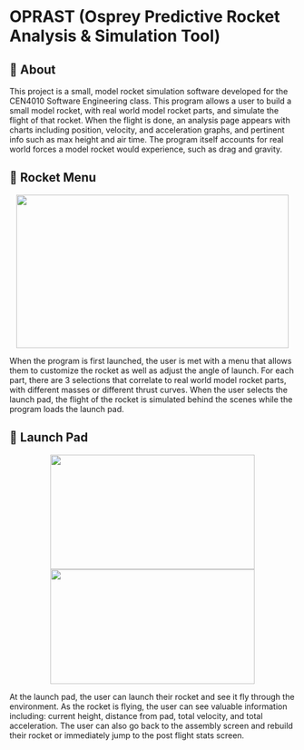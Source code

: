 # OPRAST (Osprey Predictive Rocket Analysis & Simulation Tool)


## 📄 About
This project is a small, model rocket simulation software developed for the CEN4010 Software Engineering class. This program allows a user to build a small model rocket, with real world model rocket parts, and simulate the flight of that rocket. When the flight is done, an analysis page appears with charts including position, velocity, and acceleration graphs, and pertinent info such as max height and air time. The program itself accounts for real world forces a model rocket would experience, such as drag and gravity.

## 🚀 Rocket Menu
<p align="center">
  <img width="480" height="270" src="https://github.com/jspencert5/RocketSim/assets/112229422/c65de4c8-437c-41a8-98ca-3d2c283e79e0">
</p>

When the program is first launched, the user is met with a menu that allows them to customize the rocket as well as adjust the angle of launch. For each part, there are 3 selections that correlate to real world model rocket parts, with different masses or different thrust curves. When the user selects the launch pad, the flight of the rocket is simulated behind the scenes while the program loads the launch pad.


## 🎯 Launch Pad
<p align="center">
  <img width="360" height="202" src="https://github.com/jspencert5/RocketSim/assets/112229422/a5337486-11b6-4196-b63e-ee97044ad91d">
  <img width="360" height="202" src="https://github.com/jspencert5/RocketSim/assets/112229422/56b2f65d-6ef0-4339-b2c4-194783a6bccc">
</p>

At the launch pad, the user can launch their rocket and see it fly through the environment. As the rocket is flying, the user can see valuable information including: current height, distance from pad, total velocity, and total acceleration. The user can also go back to the assembly screen and rebuild their rocket or immediately jump to the post flight stats screen.
